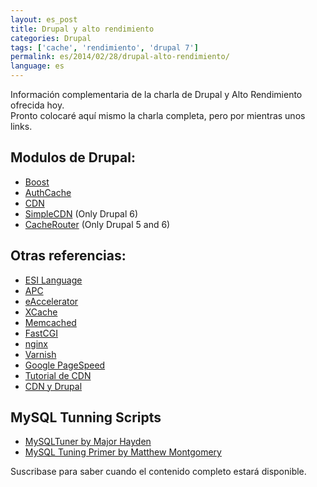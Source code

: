 ```yaml
---
layout: es_post
title: Drupal y alto rendimiento
categories: Drupal
tags: ['cache', 'rendimiento', 'drupal 7']
permalink: es/2014/02/28/drupal-alto-rendimiento/
language: es
---
```

Información complementaria de la charla de Drupal y Alto Rendimiento
ofrecida hoy.   
Pronto colocaré aquí mismo la charla completa, pero por mientras unos
links.

## Modulos de Drupal:
- [Boost](https://drupal.org/project/boost)
- [AuthCache](https://drupal.org/project/authcache)
- [CDN](https://drupal.org/project/cdn)
- [SimpleCDN](https://drupal.org/project/simplecdn) (Only Drupal 6)
- [CacheRouter](https://drupal.org/project/cacherouter) (Only Drupal 5 and 6)

## Otras referencias:
- [ESI Language](https://www.varnish-cache.org/trac/wiki/ESIfeatures)
- [APC](http://php.net/manual/es/book.apc.php)
- [eAccelerator](http://eaccelerator.net)
- [XCache](http://xcache.lighttpd.net)
- [Memcached](http://memcached.org)
- [FastCGI](http://www.fastcgi.com/drupal/)
- [nginx](http://nginx.org)
- [Varnish](https://www.varnish-cache.org)
- [Google PageSpeed](https://developers.google.com/speed/pagespeed/)
- [Tutorial de CDN](http://www.profesional.co.cr/es/2009/12/03/tutorial-content-delivery-network-cdn-1469/)
- [CDN y Drupal](http://www.profesional.co.cr/es/book/drupal-y-content-delivery-network-cdn/)

## MySQL Tunning Scripts
- [MySQLTuner by Major Hayden](https://github.com/major/MySQLTuner-perl)
- [MySQL Tuning Primer by Matthew Montgomery](http://www.day32.com/MySQL/)

Suscribase para saber cuando el contenido completo estará disponible.
